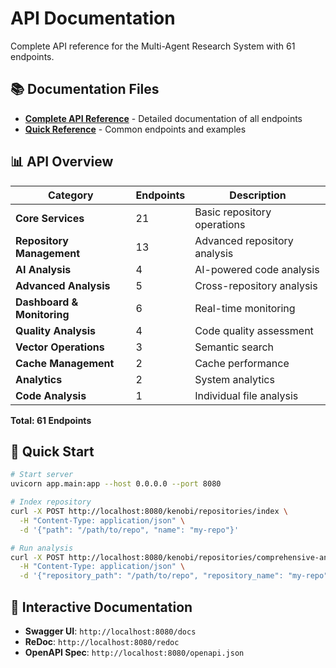 # API Documentation

Complete API reference for the Multi-Agent Research System with 61 endpoints.

## 📚 Documentation Files

- **[Complete API Reference](./complete-api-reference.md)** - Detailed documentation of all endpoints
- **[Quick Reference](./quick-reference.md)** - Common endpoints and examples

## 📊 API Overview

| Category | Endpoints | Description |
|----------|-----------|-------------|
| **Core Services** | 21 | Basic repository operations |
| **Repository Management** | 13 | Advanced repository analysis |
| **AI Analysis** | 4 | AI-powered code analysis |
| **Advanced Analysis** | 5 | Cross-repository analysis |
| **Dashboard & Monitoring** | 6 | Real-time monitoring |
| **Quality Analysis** | 4 | Code quality assessment |
| **Vector Operations** | 3 | Semantic search |
| **Cache Management** | 2 | Cache performance |
| **Analytics** | 2 | System analytics |
| **Code Analysis** | 1 | Individual file analysis |

**Total: 61 Endpoints**

## 🚀 Quick Start

```bash
# Start server
uvicorn app.main:app --host 0.0.0.0 --port 8080

# Index repository
curl -X POST http://localhost:8080/kenobi/repositories/index \
  -H "Content-Type: application/json" \
  -d '{"path": "/path/to/repo", "name": "my-repo"}'

# Run analysis
curl -X POST http://localhost:8080/kenobi/repositories/comprehensive-analysis \
  -H "Content-Type: application/json" \
  -d '{"repository_path": "/path/to/repo", "repository_name": "my-repo"}'
```

## 🔗 Interactive Documentation

- **Swagger UI**: `http://localhost:8080/docs`
- **ReDoc**: `http://localhost:8080/redoc`
- **OpenAPI Spec**: `http://localhost:8080/openapi.json`